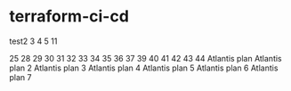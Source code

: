 # terraform-ci-cd
test2
3
4
5
11

25
28
29
30
31
32
33
34
35
36
37
39
40
41
42
43
44
Atlantis plan
Atlantis plan 2
Atlantis plan 3
Atlantis plan 4
Atlantis plan 5
Atlantis plan 6
Atlantis plan 7